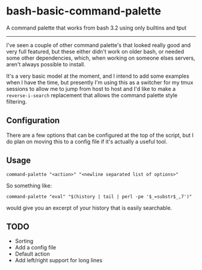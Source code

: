 # bash-basic-command-palette
A command palette that works from bash 3.2 using only builtins and tput

---

I've seen a couple of other command palette's that looked really good and very full featured, but these either didn't work on older bash, or needed some other dependencies, which, when working on someone elses servers, aren't always possible to install.

It's a very basic model at the moment, and I intend to add some examples when I have the time, but presently I'm using this as a switcher for my tmux sessions to allow me to jump from host to host and I'd like to make a `reverse-i-search` replacement that allows the command palette style filtering.

## Configuration

There are a few options that can be configured at the top of the script, but I do plan on moving this to a config file if it's actually a useful tool.

## Usage

    command-palette "<action>" "<newline separated list of options>"

So something like:

    command-palette "eval" "$(history | tail | perl -pe '$_=substr$_,7')"

would give you an excerpt of your history that is easily searchable.

## TODO

- Sorting
- Add a config file
- Default action
- Add left/right support for long lines
